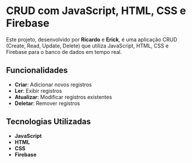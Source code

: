 # CRUD com JavaScript, HTML, CSS e Firebase

Este projeto, desenvolvido por **Ricardo** e **Erick**, é uma aplicação CRUD (Create, Read, Update, Delete) que utiliza JavaScript, HTML, CSS e Firebase para o banco de dados em tempo real.

## Funcionalidades

- **Criar**: Adicionar novos registros
- **Ler**: Exibir registros
- **Atualizar**: Modificar registros existentes
- **Deletar**: Remover registros

## Tecnologias Utilizadas

- **JavaScript**
- **HTML**
- **CSS**
- **Firebase**

